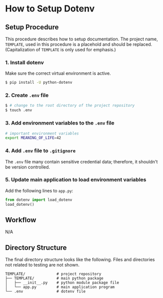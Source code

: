 # How to Setup Dotenv

## Setup Procedure

This procedure describes how to setup documentation. The project name, `TEMPLATE`, used in this procedure is a placehold and should be replaced. (Capitalization of `TEMPLATE` is only used for emphasis.)

### 1. Install dotenv

Make sure the correct virtual environment is active.

```bash
$ pip install -U python-dotenv
```

### 2. Create `.env` file

```bash
$ # change to the root directory of the project repository
$ touch .env
```

### 3. Add environment variables to the `.env` file

```bash
# important environment variables
export MEANING_OF_LIFE=42
```

### 4. Add `.env` file to `.gitignore`

The `.env` file many contain sensitive credential data; therefore, it shouldn't be version controlled.

### 5. Update main application to load environment variables

Add the following lines to `app.py`:

```python
from dotenv import load_dotenv
load_dotenv()
```

## Workflow

N/A

## Directory Structure

The final directory structure looks like the following. Files and directories not related to testing are not shown.

```
TEMPLATE/              # project repository
├── TEMPLATE/          # main python package
│   ├── __init__.py    # python module package file
│   └── app.py         # main application program
└── .env               # dotenv file
```
